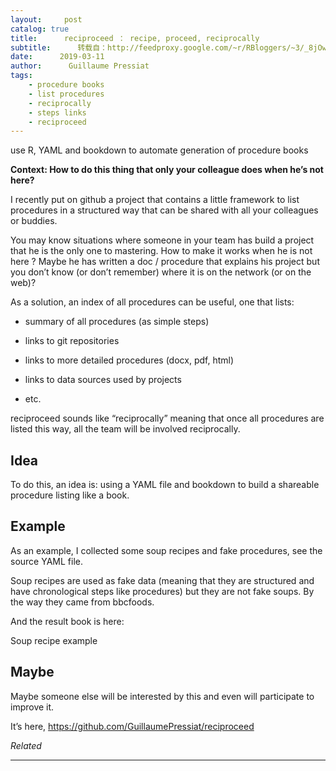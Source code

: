 ```yaml
---
layout:     post
catalog: true
title:      reciproceed ： recipe, proceed, reciprocally
subtitle:      转载自：http://feedproxy.google.com/~r/RBloggers/~3/_8jOw11KC1I/
date:      2019-03-11
author:      Guillaume Pressiat
tags:
    - procedure books
    - list procedures
    - reciprocally
    - steps links
    - reciproceed
---
```






use R, YAML and bookdown to automate generation of procedure books


**Context: How to do this thing that only your colleague does when he’s not here?**

I recently put on github a project that contains a little framework to list procedures in a structured way that can be shared with all your colleagues or buddies.

You may know situations where someone in your team has build a project that he is the only one to mastering. How to make it works when he is not here ? Maybe he has written a doc / procedure that explains his project but you don’t know (or don’t remember) where it is on the network (or on the web)?

As a solution, an index of all procedures can be useful, one that lists:

- summary of all procedures (as simple steps)

- links to git repositories

- links to more detailed procedures (docx, pdf, html)

- links to data sources used by projects

- etc.


reciproceed sounds like “reciprocally” meaning that once all procedures are listed this way, all the team will be involved reciprocally.

## Idea

To do this, an idea is: using a YAML file and bookdown to build a shareable procedure listing like a book.

## Example

As an example, I collected some soup recipes and fake procedures, see the source YAML file.

Soup recipes are used as fake data (meaning that they are structured and have chronological steps like procedures) but they are not fake soups. By the way they came from bbcfoods.

And the result book is here:

Soup recipe example

## Maybe

Maybe someone else will be interested by this and even will participate to improve it.

It’s here, https://github.com/GuillaumePressiat/reciproceed


*Related*








---
